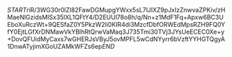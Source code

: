 $START$riR/3WG30r0lZl82FawDGMupgYWxx5sL7lJIXZ9pJxIzZnwvaZPKiv/zHMaeNlGzidsMISx35lXL1QFtY4/D2EUUl78o8h/q/Nn+z1MdF1Fq+Apxw6BC3UEboXuRczWt+9QESfaZ0Y5PkzW2li0KIR4di3MzcfDbfORWEdMpsRZH9FQ0YfY0EjtLGfXrDNMawVkYBlhRtQrwVaMaq3J735Tmi30TVj3JYsUeECEC0Xe+y+DovQFUidMyCaxs7wGHERJsVByJ5ovMPFL5wCdNYyrr6bVzftYYHGTQgyA1DnwATyjimXGoUZAMkWFZs6ep$END$